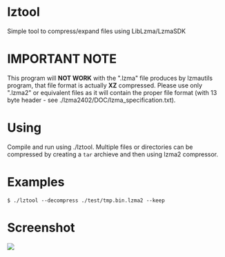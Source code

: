 # lztool
Simple tool to compress/expand files using LibLzma/LzmaSDK

# IMPORTANT NOTE
This program will <b>NOT WORK</b> with the ".lzma" file produces by lzmautils program, that file format is actually <b>XZ</b> compressed. Please use only ".lzma2" or equivalent files as it will contain the proper file format (with 13 byte header - see ./lzma2402/DOC/lzma_specification.txt).

# Using
Compile and run using ./lztool.
Multiple files or directories can be compressed by creating a `tar` archieve and then using lzma2 compressor.

# Examples
`$ ./lztool --decompress ./test/tmp.bin.lzma2 --keep`

# Screenshot
<image src="test/Screenshot.png"/>


